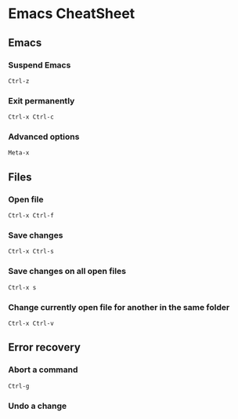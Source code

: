 # Emacs CheatSheet

## Emacs

### Suspend Emacs

```emacs
Ctrl-z
```

### Exit permanently

```emacs
Ctrl-x Ctrl-c
```

### Advanced options

```emacs
Meta-x
```

## Files

### Open file

```emacs
Ctrl-x Ctrl-f
```

### Save changes

```emacs
Ctrl-x Ctrl-s
```

### Save changes on all open files

```emacs
Ctrl-x s
```

### Change currently open file for another in the same folder

```emacs
Ctrl-x Ctrl-v
```

## Error recovery

### Abort a command

```emacs
Ctrl-g
```

### Undo a change

```emacs
